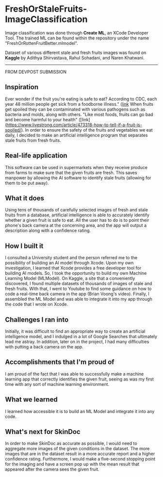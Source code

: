 # FreshOrStaleFruits-ImageClassification




Image classification was done through **Create ML**, an XCode Developer Tool. The trained ML can be found within the repository under the name "FreshOrRottenFruitBetter.mlmodel".

Dataset of various different stale and fresh fruits images was found on **Kaggle** by Adithya Shirvastava, Rahul Sohadani, and Naren Khatwani.



----
FROM DEVPOST SUBMISSION

## Inspiration
Ever wonder if the fruit you're eating is safe to eat? According to CDC, each year 48 million people get sick from a foodborne illness." ([link](https://www.cdc.gov/foodsafety/foodborne-germs.html#:~:text=CDC%20estimates%20that%20each%20year,are%20hospitalized%2C%20and%203%2C000%20die.) When fruits get spoiled they can be contaminated with various pathogens such as bacteria and molds, along with others. "Like most foods, fruits can go bad and become harmful to your health" ([link] (https://www.livestrong.com/article/473318-how-to-tell-if-a-fruit-is-spoiled/). In order to ensure the safety of the fruits and vegetables we eat daily, I decided to make an artificial intelligence program that separates stale fruits from fresh fruits.


## Real-life application

This software can be used in supermarkets when they receive produce from farms to make sure that the given fruits are fresh. This saves manpower by allowing the AI software to identify stale fruits (allowing for them to be put away).

## What it does
Using tens of thousands of carefully selected images of fresh and stale fruits from a database, artificial intelligence is able to accurately identify whether a given fruit is safe to eat. All the user has to do is to point their phone's back camera at the concerning area, and the app will output a description along with a confidence rating.

## How I built it

I consulted a University student and the person referred me to the possibility of building an AI model through Xcode. Upon my own investigation, I learned that Xcode provides a free developer tool for building AI models. So, I took the opportunity to build my own Machine Learning Model (MLModel). On Kaggle, a site that a conveniently discovered, I found multiple datasets of thousands of images of stale and fresh fruits. With that, I went to Youtube to find some guidance on how to code a real-time back camera in the app (Brian Voong's video).  Finally, I assembled the ML Model and was able to integrate it into my app through the code that I wrote on Xcode.

## Challenges I ran into

Initially, it was difficult to find an appropriate way to create an artificial intelligence model, and I indulged in a lot of Google Searches that ultimately lead me astray. In addition, later on in the project, I had many difficulties with putting a back camera on the app.  

## Accomplishments that I'm proud of

I am proud of the fact that I was able to successfully make a machine learning app that correctly identifies the given fruit, seeing as was my first time with any sort of machine learning environment.

## What we learned

I learned how accessible it is to build an ML Model and integrate it into any code.

## What's next for SkinDoc

In order to make SkinDoc as accurate as possible, I would need to aggregate more images of the given conditions in the dataset. The more images that are in the dataset result in a more accurate report and a higher confidence rating. Furthermore, I would make a five-second stopping point for the imaging and have a screen pop up with the mean result that appeared after the camera sees the given fruit.
